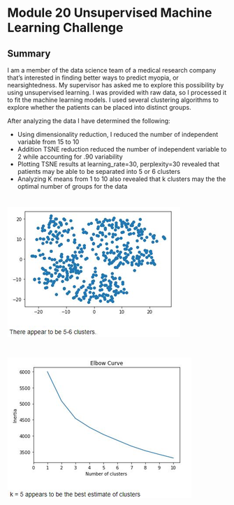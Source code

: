 # Module 20 Unsupervised Machine Learning Challenge
## Summary

I am a member of the data science team of a medical research company that’s interested in finding better ways to predict myopia, or nearsightedness. My supervisor has asked me to explore this possibility by using unsupervised learning. I was provided with raw data, so I processed it to fit the machine learning models. I used several clustering algorithms to explore whether the patients can be placed into distinct groups.

After analyzing the data I have determined the following:
- Using dimensionality reduction, I reduced the number of independent variable from 15 to 10  
- Addition TSNE reduction reduced the number of independent variable to 2 while accounting for .90 variability
- Plotting TSNE results at learning_rate=30, perplexity=30 revealed that patients may be able to be separated into 5 or 6 clusters
- Analyzing K means from 1 to 10 also revealed that k clusters may the the optimal number of groups for the data

# ![banner](https://github.com/sajeanpage/module_20_unsupervised_machine_learning_challenge/blob/291af7e97d4dc1d7e6c8325bc7889f68394064a1/Resources/clusters.JPG)
# ![banner](https://github.com/sajeanpage/module_20_unsupervised_machine_learning_challenge/blob/291af7e97d4dc1d7e6c8325bc7889f68394064a1/Resources/elbow.JPG)
